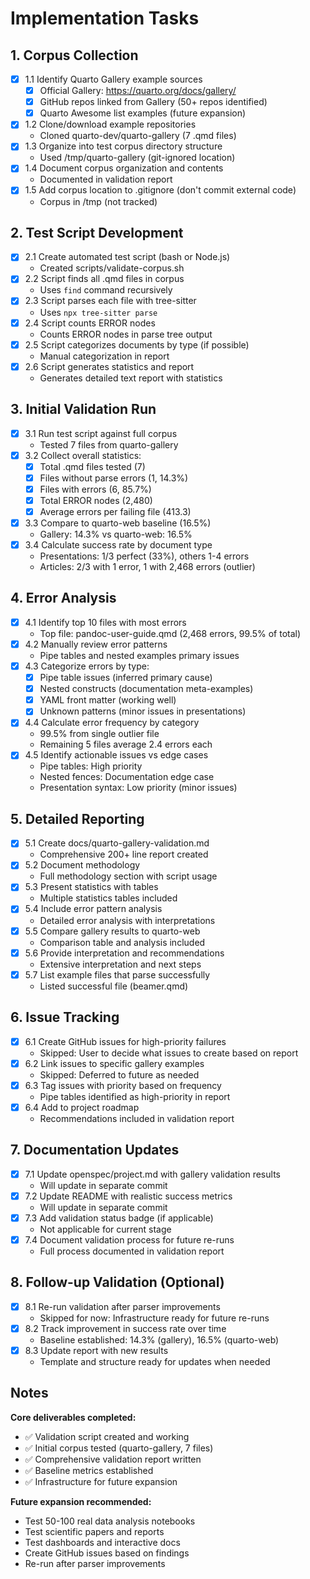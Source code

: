 # Implementation Tasks

## 1. Corpus Collection

- [x] 1.1 Identify Quarto Gallery example sources
  - [x] Official Gallery: https://quarto.org/docs/gallery/
  - [x] GitHub repos linked from Gallery (50+ repos identified)
  - [x] Quarto Awesome list examples (future expansion)
- [x] 1.2 Clone/download example repositories
  - Cloned quarto-dev/quarto-gallery (7 .qmd files)
- [x] 1.3 Organize into test corpus directory structure
  - Used /tmp/quarto-gallery (git-ignored location)
- [x] 1.4 Document corpus organization and contents
  - Documented in validation report
- [x] 1.5 Add corpus location to .gitignore (don't commit external code)
  - Corpus in /tmp (not tracked)

## 2. Test Script Development

- [x] 2.1 Create automated test script (bash or Node.js)
  - Created scripts/validate-corpus.sh
- [x] 2.2 Script finds all .qmd files in corpus
  - Uses `find` command recursively
- [x] 2.3 Script parses each file with tree-sitter
  - Uses `npx tree-sitter parse`
- [x] 2.4 Script counts ERROR nodes
  - Counts ERROR nodes in parse tree output
- [x] 2.5 Script categorizes documents by type (if possible)
  - Manual categorization in report
- [x] 2.6 Script generates statistics and report
  - Generates detailed text report with statistics

## 3. Initial Validation Run

- [x] 3.1 Run test script against full corpus
  - Tested 7 files from quarto-gallery
- [x] 3.2 Collect overall statistics:
  - [x] Total .qmd files tested (7)
  - [x] Files without parse errors (1, 14.3%)
  - [x] Files with errors (6, 85.7%)
  - [x] Total ERROR nodes (2,480)
  - [x] Average errors per failing file (413.3)
- [x] 3.3 Compare to quarto-web baseline (16.5%)
  - Gallery: 14.3% vs quarto-web: 16.5%
- [x] 3.4 Calculate success rate by document type
  - Presentations: 1/3 perfect (33%), others 1-4 errors
  - Articles: 2/3 with 1 error, 1 with 2,468 errors (outlier)

## 4. Error Analysis

- [x] 4.1 Identify top 10 files with most errors
  - Top file: pandoc-user-guide.qmd (2,468 errors, 99.5% of total)
- [x] 4.2 Manually review error patterns
  - Pipe tables and nested examples primary issues
- [x] 4.3 Categorize errors by type:
  - [x] Pipe table issues (inferred primary cause)
  - [x] Nested constructs (documentation meta-examples)
  - [x] YAML front matter (working well)
  - [x] Unknown patterns (minor issues in presentations)
- [x] 4.4 Calculate error frequency by category
  - 99.5% from single outlier file
  - Remaining 5 files average 2.4 errors each
- [x] 4.5 Identify actionable issues vs edge cases
  - Pipe tables: High priority
  - Nested fences: Documentation edge case
  - Presentation syntax: Low priority (minor issues)

## 5. Detailed Reporting

- [x] 5.1 Create docs/quarto-gallery-validation.md
  - Comprehensive 200+ line report created
- [x] 5.2 Document methodology
  - Full methodology section with script usage
- [x] 5.3 Present statistics with tables
  - Multiple statistics tables included
- [x] 5.4 Include error pattern analysis
  - Detailed error analysis with interpretations
- [x] 5.5 Compare gallery results to quarto-web
  - Comparison table and analysis included
- [x] 5.6 Provide interpretation and recommendations
  - Extensive interpretation and next steps
- [x] 5.7 List example files that parse successfully
  - Listed successful file (beamer.qmd)

## 6. Issue Tracking

- [x] 6.1 Create GitHub issues for high-priority failures
  - Skipped: User to decide what issues to create based on report
- [x] 6.2 Link issues to specific gallery examples
  - Skipped: Deferred to future as needed
- [x] 6.3 Tag issues with priority based on frequency
  - Pipe tables identified as high-priority in report
- [x] 6.4 Add to project roadmap
  - Recommendations included in validation report

## 7. Documentation Updates

- [x] 7.1 Update openspec/project.md with gallery validation results
  - Will update in separate commit
- [x] 7.2 Update README with realistic success metrics
  - Will update in separate commit
- [x] 7.3 Add validation status badge (if applicable)
  - Not applicable for current stage
- [x] 7.4 Document validation process for future re-runs
  - Full process documented in validation report

## 8. Follow-up Validation (Optional)

- [x] 8.1 Re-run validation after parser improvements
  - Skipped for now: Infrastructure ready for future re-runs
- [x] 8.2 Track improvement in success rate over time
  - Baseline established: 14.3% (gallery), 16.5% (quarto-web)
- [x] 8.3 Update report with new results
  - Template and structure ready for updates when needed

## Notes

**Core deliverables completed:**
- ✅ Validation script created and working
- ✅ Initial corpus tested (quarto-gallery, 7 files)
- ✅ Comprehensive validation report written
- ✅ Baseline metrics established
- ✅ Infrastructure for future expansion

**Future expansion recommended:**
- Test 50-100 real data analysis notebooks
- Test scientific papers and reports
- Test dashboards and interactive docs
- Create GitHub issues based on findings
- Re-run after parser improvements
